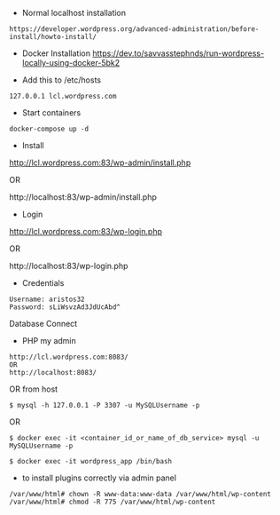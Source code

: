 - Normal localhost installation
```
https://developer.wordpress.org/advanced-administration/before-install/howto-install/
```

- Docker Installation
https://dev.to/savvasstephnds/run-wordpress-locally-using-docker-5bk2

- Add this to /etc/hosts
```
127.0.0.1 lcl.wordpress.com
```

- Start containers
```
docker-compose up -d
```
- Install

http://lcl.wordpress.com:83/wp-admin/install.php

OR

http://localhost:83/wp-admin/install.php

- Login

http://lcl.wordpress.com:83/wp-login.php

OR

http://localhost:83/wp-login.php

- Credentials
```
Username: aristos32
Password: sLiWsvzAd3JdUcAbd^
```



Database Connect

- PHP my admin
```
http://lcl.wordpress.com:8083/
OR
http://localhost:8083/
```
OR from host

```
$ mysql -h 127.0.0.1 -P 3307 -u MySQLUsername -p
```

OR
```
$ docker exec -it <container_id_or_name_of_db_service> mysql -u MySQLUsername -p
```

```$ docker exec -it wordpress_app /bin/bash```

- to install plugins correctly via admin panel
```
/var/www/html# chown -R www-data:www-data /var/www/html/wp-content
/var/www/html# chmod -R 775 /var/www/html/wp-content
```